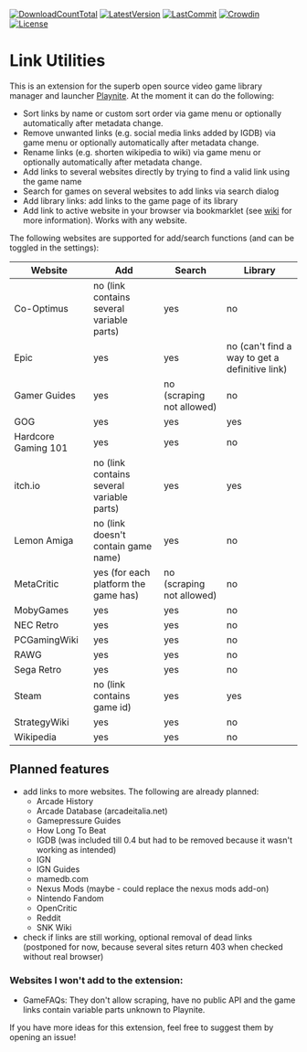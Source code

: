 [![DownloadCountTotal](https://img.shields.io/github/downloads/HerrKnarz/Playnite-Extension-LinkUtilities/total?style=flat)](https://github.com/HerrKnarz/Playnite-Extension-LinkUtilities/archive/refs/heads/master.zip)
[![LatestVersion](https://img.shields.io/github/v/release/HerrKnarz/Playnite-Extension-LinkUtilities?include_prereleases&style=flat)](https://github.com/HerrKnarz/Playnite-Extension-LinkUtilities/releases)
[![LastCommit](https://img.shields.io/github/last-commit/HerrKnarz/Playnite-Extension-LinkUtilities?style=flat)](https://github.com/HerrKnarz/Playnite-Extension-LinkUtilities/commits/master)
[![Crowdin](https://badges.crowdin.net/playnite-extension-linkutiliti/localized.svg)](https://crowdin.com/project/playnite-extension-linkutiliti)
[![License](https://img.shields.io/github/license/HerrKnarz/Playnite-Extension-LinkUtilities?style=flat)](https://github.com/HerrKnarz/Playnite-Extension-LinkUtilities/blob/master/LICENSE.txt)

# Link Utilities

This is an extension for the superb open source video game library manager and launcher [Playnite](http://playnite.link/). At the moment it can do the following:

- Sort links by name or custom sort order via game menu or optionally automatically after metadata change.
- Remove unwanted links (e.g. social media links added by IGDB) via game menu or optionally automatically after metadata change.
- Rename links (e.g. shorten wikipedia to wiki) via game menu or optionally automatically after metadata change.
- Add links to several websites directly by trying to find a valid link using the game name
- Search for games on several websites to add links via search dialog
- Add library links: add links to the game page of its library
- Add link to active website in your browser via bookmarklet (see [wiki](https://github.com/HerrKnarz/Playnite-Extension-LinkUtilities/wiki/URL-handler-and-bookmarklet#bookmarklet) for more information). Works with any website.


The following websites are supported for add/search functions (and can be toggled in the settings):

| **Website**         | **Add**                                   | **Search**                | **Library**                                    |
|---------------------|-------------------------------------------|---------------------------|------------------------------------------------|
| Co-Optimus          | no (link contains several variable parts) | yes                       | no                                            |
| Epic                | yes                                       | yes                       | no (can't find a way to get a definitive link) |
| Gamer Guides        | yes                                       | no (scraping not allowed) | no                                             |
| GOG                 | yes                                       | yes                       | yes                                            |
| Hardcore Gaming 101 | yes                                       | yes                       | no                                             |
| itch.io             | no (link contains several variable parts) | yes                       | yes                                            |
| Lemon Amiga         | no (link doesn't contain game name)       | yes                       | no                                             |
| MetaCritic          | yes (for each platform the game has)      | no (scraping not allowed) | no                                             |
| MobyGames           | yes                                       | yes                       | no                                             |
| NEC Retro           | yes                                       | yes                       | no                                             |
| PCGamingWiki        | yes                                       | yes                       | no                                             |
| RAWG                | yes                                       | yes                       | no                                             |
| Sega Retro          | yes                                       | yes                       | no                                             |
| Steam               | no (link contains game id)                | yes                       | yes                                            |
| StrategyWiki        | yes                                       | yes                       | no                                             |
| Wikipedia           | yes                                       | yes                       | no                                             |

## Planned features
- add links to more websites. The following are already planned:
  - Arcade History
  - Arcade Database (arcadeitalia.net)
  - Gamepressure Guides
  - How Long To Beat
  - IGDB (was included till 0.4 but had to be removed because it wasn't working as intended)
  - IGN
  - IGN Guides
  - mamedb.com
  - Nexus Mods (maybe - could replace the nexus mods add-on)
  - Nintendo Fandom
  - OpenCritic
  - Reddit
  - SNK Wiki
- check if links are still working, optional removal of dead links (postponed for now, because several sites return 403 when checked without real browser)

### Websites I won't add to the extension:
- GameFAQs: They don't allow scraping, have no public API and the game links contain variable parts unknown to Playnite.

If you have more ideas for this extension, feel free to suggest them by opening an issue!
